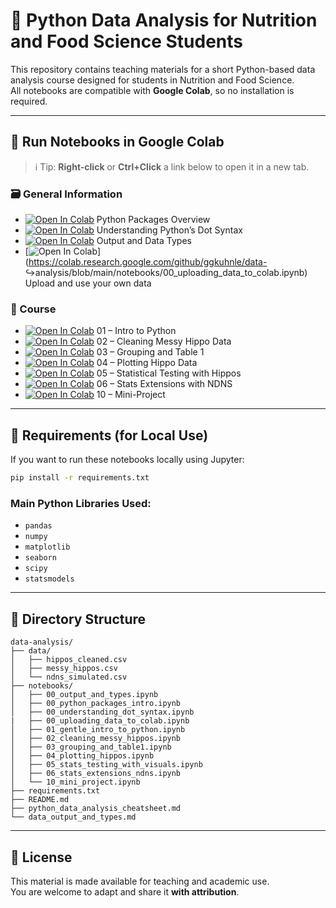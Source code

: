 
# 🧪 Python Data Analysis for Nutrition and Food Science Students

This repository contains teaching materials for a short Python-based data analysis course designed for students in Nutrition and Food Science.  
All notebooks are compatible with **Google Colab**, so no installation is required.

---

## 🚀 Run Notebooks in Google Colab

> ℹ️ Tip: **Right-click** or **Ctrl+Click** a link below to open it in a new tab.

### 🗃️ General Information

- [![Open In Colab](https://colab.research.google.com/assets/colab-badge.svg)](https://colab.research.google.com/github/ggkuhnle/data-analysis/blob/main/notebooks/00_python_packages_intro.ipynb) Python Packages Overview  
- [![Open In Colab](https://colab.research.google.com/assets/colab-badge.svg)](https://colab.research.google.com/github/ggkuhnle/data-analysis/blob/main/notebooks/00_understanding_dot_syntax.ipynb) Understanding Python’s Dot Syntax  
- [![Open In Colab](https://colab.research.google.com/assets/colab-badge.svg)](https://colab.research.google.com/github/ggkuhnle/data-analysis/blob/main/notebooks/00_output_and_types.ipynb) Output and Data Types  
- [![Open In Colab](https://colab.research.google.com/assets/colab-badge.svg)](https://colab.research.google.com/github/ggkuhnle/data-     ↪analysis/blob/main/notebooks/00_uploading_data_to_colab.ipynb) Upload and use your own data

### 🐾 Course

- [![Open In Colab](https://colab.research.google.com/assets/colab-badge.svg)](https://colab.research.google.com/github/ggkuhnle/data-analysis/blob/main/notebooks/01_gentle_intro_to_python.ipynb) 01 – Intro to Python  
- [![Open In Colab](https://colab.research.google.com/assets/colab-badge.svg)](https://colab.research.google.com/github/ggkuhnle/data-analysis/blob/main/notebooks/02_cleaning_messy_hippos.ipynb) 02 – Cleaning Messy Hippo Data  
- [![Open In Colab](https://colab.research.google.com/assets/colab-badge.svg)](https://colab.research.google.com/github/ggkuhnle/data-analysis/blob/main/notebooks/03_grouping_and_table1.ipynb) 03 – Grouping and Table 1  
- [![Open In Colab](https://colab.research.google.com/assets/colab-badge.svg)](https://colab.research.google.com/github/ggkuhnle/data-analysis/blob/main/notebooks/04_plotting_hippos.ipynb) 04 – Plotting Hippo Data  
- [![Open In Colab](https://colab.research.google.com/assets/colab-badge.svg)](https://colab.research.google.com/github/ggkuhnle/data-analysis/blob/main/notebooks/05_stats_testing_with_visuals.ipynb) 05 – Statistical Testing with Hippos  
- [![Open In Colab](https://colab.research.google.com/assets/colab-badge.svg)](https://colab.research.google.com/github/ggkuhnle/data-analysis/blob/main/notebooks/06_stats_extensions_ndns.ipynb) 06 – Stats Extensions with NDNS  
- [![Open In Colab](https://colab.research.google.com/assets/colab-badge.svg)](https://colab.research.google.com/github/ggkuhnle/data-analysis/blob/main/notebooks/10_mini_project.ipynb) 10 – Mini-Project  

---

## 🧰 Requirements (for Local Use)

If you want to run these notebooks locally using Jupyter:

```bash
pip install -r requirements.txt
```

### Main Python Libraries Used:
- `pandas`
- `numpy`
- `matplotlib`
- `seaborn`
- `scipy`
- `statsmodels`

---

## 📂 Directory Structure

```
data-analysis/
├── data/
│   ├── hippos_cleaned.csv
│   ├── messy_hippos.csv
│   └── ndns_simulated.csv
├── notebooks/
│   ├── 00_output_and_types.ipynb
│   ├── 00_python_packages_intro.ipynb
│   ├── 00_understanding_dot_syntax.ipynb
|   ├── 00_uploading_data_to_colab.ipynb
│   ├── 01_gentle_intro_to_python.ipynb
│   ├── 02_cleaning_messy_hippos.ipynb
│   ├── 03_grouping_and_table1.ipynb
│   ├── 04_plotting_hippos.ipynb
│   ├── 05_stats_testing_with_visuals.ipynb
│   ├── 06_stats_extensions_ndns.ipynb
│   └── 10_mini_project.ipynb
├── requirements.txt
├── README.md
├── python_data_analysis_cheatsheet.md
└── data_output_and_types.md
```

---

## 📝 License

This material is made available for teaching and academic use.  
You are welcome to adapt and share it **with attribution**.
